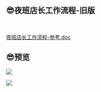 ## 😎夜班店长工作流程-旧版

<br/>

<p><a href="http://qiniu.hello-meta.xyz/official/夜班店长工作流程-参考.doc">夜班店长工作流程-参考.doc</a></p>

## 😎预览

![](https://gitcode.net/GaloisField/WORKFLOWS4COMPANY/-/raw/master/resources/pic/common/夜班店长工作流程-旧版_01.png)

![](https://gitcode.net/GaloisField/WORKFLOWS4COMPANY/-/raw/master/resources/pic/common/夜班店长工作流程-旧版_02.png)
